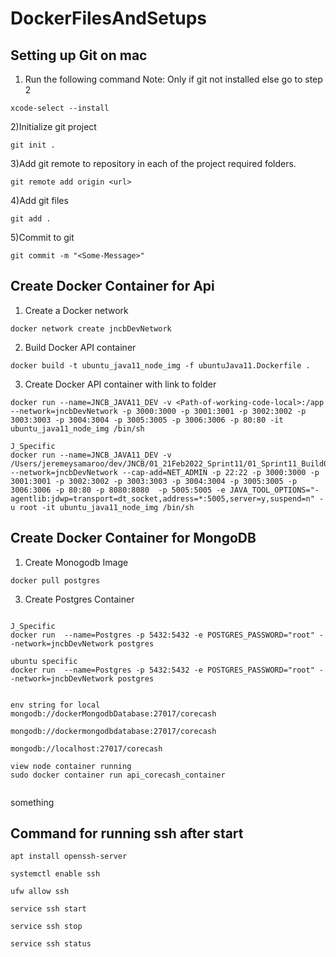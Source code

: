 # DockerFilesAndSetups



## Setting up Git on mac
1) Run the following command Note: Only if git not installed else go to step 2
```
xcode-select --install
```

2)Initialize git project
```
git init .
```

3)Add git remote to repository in each of the project required folders.
```
git remote add origin <url>
```

4)Add git files
```
git add .
```
5)Commit to git
```
git commit -m "<Some-Message>"
```

## Create Docker Container for Api
1) Create a Docker network
```
docker network create jncbDevNetwork 
```

2) Build Docker API container
```
docker build -t ubuntu_java11_node_img -f ubuntuJava11.Dockerfile .      
```

3) Create Docker API container with link to folder
```
docker run --name=JNCB_JAVA11_DEV -v <Path-of-working-code-local>:/app --network=jncbDevNetwork -p 3000:3000 -p 3001:3001 -p 3002:3002 -p 3003:3003 -p 3004:3004 -p 3005:3005 -p 3006:3006 -p 80:80 -it ubuntu_java11_node_img /bin/sh

J_Specific 
docker run --name=JNCB_JAVA11_DEV -v /Users/jeremeysamaroo/dev/JNCB/01_21Feb2022_Sprint11/01_Sprint11_Build01_21Feb2022:/app --network=jncbDevNetwork --cap-add=NET_ADMIN -p 22:22 -p 3000:3000 -p 3001:3001 -p 3002:3002 -p 3003:3003 -p 3004:3004 -p 3005:3005 -p 3006:3006 -p 80:80 -p 8080:8080  -p 5005:5005 -e JAVA_TOOL_OPTIONS="-agentlib:jdwp=transport=dt_socket,address=*:5005,server=y,suspend=n" -u root -it ubuntu_java11_node_img /bin/sh

```

## Create Docker Container for MongoDB

1) Create Monogodb Image
```
docker pull postgres
```


3) Create Postgres Container
```

J_Specific
docker run  --name=Postgres -p 5432:5432 -e POSTGRES_PASSWORD="root" --network=jncbDevNetwork postgres      

ubuntu specific
docker run  --name=Postgres -p 5432:5432 -e POSTGRES_PASSWORD="root" --network=jncbDevNetwork postgres      


env string for local
mongodb://dockerMongodbDatabase:27017/corecash

mongodb://dockermongodbdatabase:27017/corecash

mongodb://localhost:27017/corecash

view node container running 
sudo docker container run api_corecash_container


```
something
## Command for running ssh after start
```agsl
apt install openssh-server

systemctl enable ssh

ufw allow ssh

service ssh start

service ssh stop

service ssh status
```